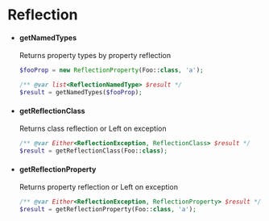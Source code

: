 # Reflection

- #### getNamedTypes
  Returns property types by property reflection

  ```php
  $fooProp = new ReflectionProperty(Foo::class, 'a');
  
  /** @var list<ReflectionNamedType> $result */
  $result = getNamedTypes($fooProp); 
  ```

- #### getReflectionClass
  Returns class reflection or Left on exception

  ```php
  /** @var Either<ReflectionException, ReflectionClass> $result */
  $result = getReflectionClass(Foo::class); 
  ```


- #### getReflectionProperty
  Returns property reflection or Left on exception

  ```php
  /** @var Either<ReflectionException, ReflectionProperty> $result */
  $result = getReflectionProperty(Foo::class, 'a'); 
  ```


